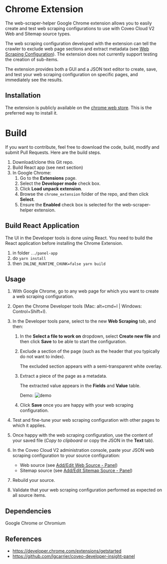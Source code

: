 # Chrome Extension

The web-scraper-helper Google Chrome extension allows you to easily create and test web scraping configurations to use with Coveo Cloud V2 Web and Sitemap source types.

The web scraping configuration developed with the extension can tell the crawler to exclude web page sections and extract metadata (see [Web Scraping Configuration](http://www.coveo.com/go?dest=cloudhelp&lcid=9&context=277)). The extension does not currently support testing the creation of sub-items.

The extension provides both a GUI and a JSON text editor to create, save, and test your web scraping configuration on specific pages, and immediately see the results.

## Installation

The extension is publicly available on the [chrome web store](https://chrome.google.com/webstore/detail/web-scraper-helper-for-co/demelhhhnkocnphihjbhpafjnknknkdf).
This is the preferred way to install it.

# Build

If you want to contribute, feel free to download the code, build, modify and submit Pull Requests.
Here are the build steps.

1. Download/clone this Git repo.
1. Build React app (see next section)
1. In Google Chrome:
   1. Go to the **Extensions** page.
   1. Select the **Developer mode** check box.
   1. Click **Load unpack extension**.
   1. Browse the `chrome_extension` folder of the repo, and then click **Select**.
   1. Ensure the **Enabled** check box is selected for the web-scraper-helper extension.

## Build React Application

The UI in the Developer tools is done using React. You need to build the React application before installing the Chrome Extension.

1. in folder `../panel-app`
1. do `yarn install`
1. then `INLINE_RUNTIME_CHUNK=false yarn build`

## Usage

1. With Google Chrome, go to any web page for which you want to create a web scraping configuration.
1. Open the Chrome Developer tools (Mac: alt+cmd+I | Windows: Control+Shift+I).
1. In the Developer tools pane, select to the new **Web Scraping** tab, and then:

   1. In the **Select a file to work on** dropdown, select **Create new file** and then click **Save** to be able to start the configuration.
   1. Exclude a section of the page (such as the header that you typically do not want to index).

      The excluded section appears with a semi-transparent white overlay.

   1. Extract a piece of the page as a metadata.

      The extracted value appears in the **Fields** and **Value** table.

      Demo:
      ![demo](../misc/screenshots/blog.gif)

   1. Click **Save** once you are happy with your web scraping configuration.

1. Test and fine-tune your web scraping configuration with other pages to which it applies.
1. Once happy with the web scraping configuration, use the content of your saved file (_Copy to clipboard_ or copy the JSON in the **Text** tab).
1. In the Coveo Cloud V2 administration console, paste your JSON web scraping configuration to your source configuration:
   - Web source (see [Add/Edit Web Source - Panel](http://www.coveo.com/go?dest=cloudhelp&lcid=9&context=276))
   - Sitemap source (see [Add/Edit Sitemap Source - Panel](http://www.coveo.com/go?dest=cloudhelp&lcid=9&context=275))
1. Rebuild your source.
1. Validate that your web scraping configuration performed as expected on all source items.

## Dependencies

Google Chrome or Chromium

## References

- https://developer.chrome.com/extensions/getstarted
- https://github.com/lgcarrier/coveo-developer-insight-panel
